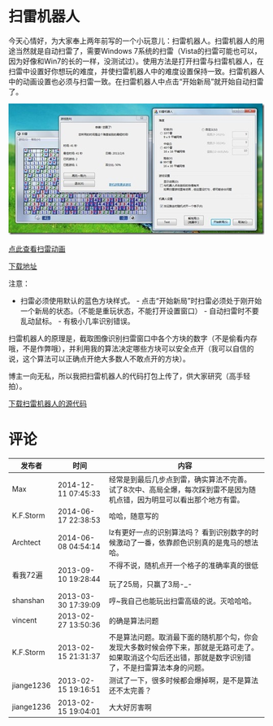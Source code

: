 # 扫雷机器人

今天心情好，为大家奉上两年前写的一个小玩意儿：扫雷机器人。扫雷机器人的用途当然就是自动扫雷了，需要Windows 7系统的扫雷（Vista的扫雷可能也可以，因为好像和Win7的长的一样，没测试过）。使用方法是打开扫雷与扫雷机器人，在扫雷中设置好你想玩的难度，并使扫雷机器人中的难度设置保持一致。扫雷机器人中的动画设置也必须与扫雷一致。在扫雷机器人中点击“开始新局”就开始自动扫雷了。

[<img title="" style="border-top: 0px; border-right: 0px; background-image: none; border-bottom: 0px; padding-top: 0px; padding-left: 0px; border-left: 0px; display: inline; padding-right: 0px" border="0" alt="" src="/attachment/up/blog/images/7a23c4d1022c_13B65/thumb.jpg" width="504" height="258">](/attachment/up/blog/images/7a23c4d1022c_13B65/472fec68533b.jpg)

[点此查看扫雷动画](/attachment/up/MinesweeperRobot_Animation.gif)

[下载地址](/attachment/up/MinesweeperRobot.exe)

注意：

 - 扫雷必须使用默认的蓝色方块样式。 - 点击“开始新局”时扫雷必须处于刚开始一个新局的状态。（不能是重玩状态，不能打开设置窗口） - 自动扫雷时不要乱动鼠标。 - 有极小几率识别错误。

扫雷机器人的原理是，截取图像识别扫雷窗口中各个方块的数字（不是偷看内存哦，不是作弊哦），并利用我的算法决定哪些方块可以安全点开（我可以自信的说，这个算法可以正确点开绝大多数人不敢点开的方块）。

博主一向无私，所以我把扫雷机器人的代码打包上传了，供大家研究（高手轻拍）。

[下载扫雷机器人的源代码](/attachment/up/MinesweeperRobot_SourceCode.zip)

# 评论

发布者 | 时间 | 内容
--- | --- | ---
Max | 2014-12-11 07:45:33 | 经常是到最后几步点到雷，确实算法不完善。<br/>试了8次中、高局全爆，每次踩到雷不是因为随机点错，因为明显可以看出那个地方有雷。
K.F.Storm | 2014-06-17 22:38:53 | 哈哈，随意写的
Archtect | 2014-06-08 04:54:14 | lz有更好一点的识别算法吗？ 看到识别数字的时候激动了一番，依靠颜色识别真的是鬼马的想法哈。
看我72遍 | 2013-09-10 19:28:44 | 不得不说，随机点开一个格子的准确率真的很低<br/><br/>玩了25局，只赢了3局-_-|||
shanshan | 2013-03-30 17:39:09 | 哼~我自己也能玩出扫雷高级的说。灭哈哈哈。
vincent | 2013-02-27 13:50:36 | 的确是算法问题
K.F.Storm | 2013-02-15 21:31:37 | 不是算法问题。取消最下面的随机那个勾，你会发现大多数时候会停下来，那就是无路可走了。如果取消这个勾后还出错，那就是数字识别错了，不是扫雷算法本身的问题。
jiange1236 | 2013-02-15 19:16:51 | 测试了一下，很多时候都会爆掉啊，是不是算法还不太完善？
jiange1236 | 2013-02-15 19:04:01 | 大大好厉害啊
